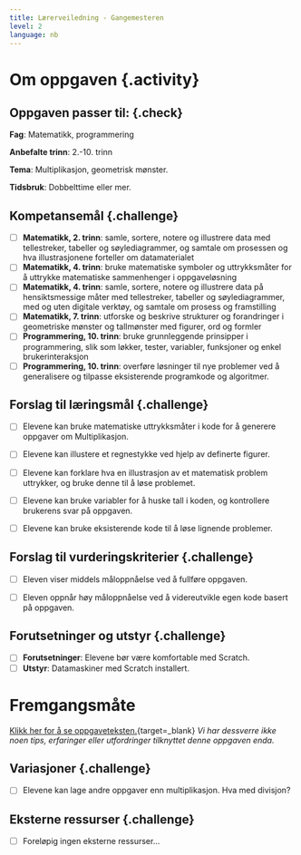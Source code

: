 ```yaml
---
title: Lærerveiledning - Gangemesteren
level: 2
language: nb
---
```


# Om oppgaven {.activity}


## Oppgaven passer til: {.check}
 __Fag__: Matematikk, programmering

__Anbefalte trinn__: 2.-10. trinn

__Tema__: Multiplikasjon, geometrisk mønster.

__Tidsbruk__: Dobbelttime eller mer.


## Kompetansemål {.challenge}
- [ ] __Matematikk, 2. trinn__: samle, sortere, notere og illustrere data med tellestreker, tabeller og søylediagrammer, og samtale om prosessen og hva illustrasjonene forteller om datamaterialet
- [ ] __Matematikk, 4. trinn__: bruke matematiske symboler og uttrykksmåter for å uttrykke matematiske sammenhenger i oppgaveløsning
- [ ] __Matematikk, 4. trinn__: samle, sortere, notere og illustrere data på hensiktsmessige måter med tellestreker, tabeller og søylediagrammer, med og uten digitale verktøy, og samtale om prosess og framstilling
- [ ] __Matematikk, 7. trinn__: utforske og beskrive strukturer og forandringer i geometriske mønster og tallmønster med figurer, ord og formler
- [ ] __Programmering, 10. trinn__: bruke grunnleggende prinsipper i programmering, slik som løkker, tester, variabler, funksjoner og enkel brukerinteraksjon
- [ ] __Programmering, 10. trinn__: overføre løsninger til nye problemer ved å generalisere og tilpasse eksisterende programkode og algoritmer.

## Forslag til læringsmål {.challenge}
- [ ] Elevene kan bruke matematiske uttrykksmåter i kode for å generere oppgaver om Multiplikasjon.
- [ ] Elevene kan illustere et regnestykke ved hjelp av definerte figurer.
- [ ] Elevene kan forklare hva en illustrasjon av et matematisk problem uttrykker, og bruke denne til å løse problemet.
- [ ] Elevene kan bruke variabler for å huske tall i koden, og kontrollere brukerens svar på oppgaven.
- [ ] Elevene kan bruke eksisterende kode til å løse lignende problemer.


## Forslag til vurderingskriterier {.challenge}
- [ ] Eleven viser middels måloppnåelse ved å fullføre oppgaven.
- [ ] Eleven oppnår høy måloppnåelse ved å videreutvikle egen kode basert på oppgaven.


## Forutsetninger og utstyr {.challenge}
- [ ] __Forutsetninger__: Elevene bør være komfortable med Scratch.
- [ ] __Utstyr__: Datamaskiner med Scratch installert.

# Fremgangsmåte
[Klikk her for å se oppgaveteksten.](../gangemesteren/gangemesteren.html){target=_blank}
_Vi har dessverre ikke noen tips, erfaringer eller utfordringer tilknyttet denne oppgaven enda._

## Variasjoner {.challenge}
- [ ] Elevene kan lage andre oppgaver enn multiplikasjon. Hva med divisjon?

## Eksterne ressurser {.challenge}
- [ ] Foreløpig ingen eksterne ressurser...
